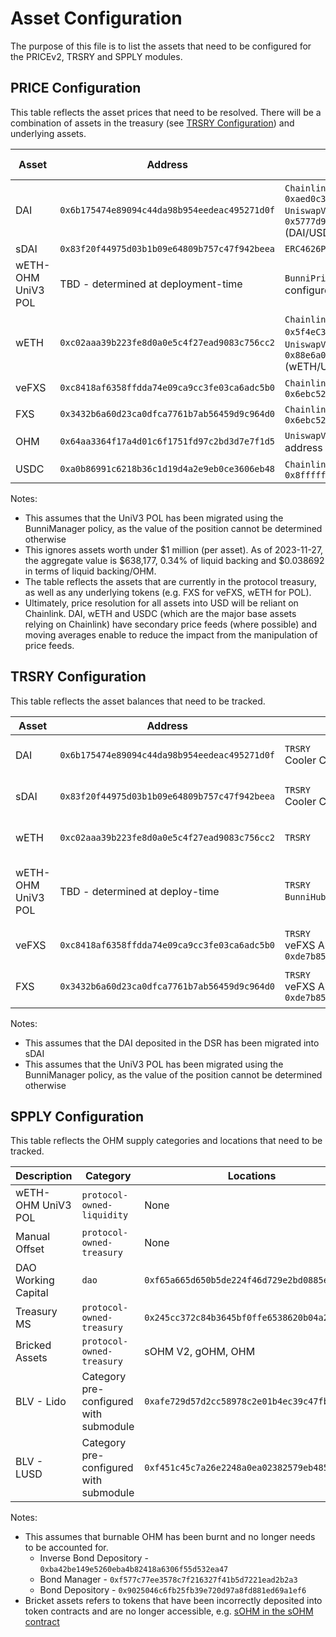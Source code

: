 # Asset Configuration

The purpose of this file is to list the assets that need to be configured for the PRICEv2, TRSRY and SPPLY modules.

## PRICE Configuration

This table reflects the asset prices that need to be resolved. There will be a combination of assets in the treasury (see [TRSRY Configuration](#trsry-configuration)) and underlying assets.

| Asset              | Address                                      | Price feeds                                                                                                                                                                                                   | Strategy selector   | Store MA | Use MA |
| ------------------ | -------------------------------------------- | ------------------------------------------------------------------------------------------------------------------------------------------------------------------------------------------------------------- | ------------------- | -------- | ------ |
| DAI                | `0x6b175474e89094c44da98b954eedeac495271d0f` | `ChainlinkPriceFeeds.getOneFeedPrice()` - `0xaed0c38402a5d19df6e4c03f4e2dced6e29c1ee9` <br /> `UniswapV3Price.getTokenTWAP()` - `0x5777d92f208679db4b9778590fa3cab3ac9e2168` (DAI/USDC UniV3 pool, liq: $95m) | `getAveragePrice()` | Yes      | Yes    |
| sDAI               | `0x83f20f44975d03b1b09e64809b757c47f942beea` | `ERC4626Price.getPriceFromUnderlying()`                                                                                                                                                                       | None                | No       | No     |
| wETH-OHM UniV3 POL | TBD - determined at deployment-time          | `BunniPrice.getBunniTokenPrice()` - will be configured by BunniManager                                                                                                                                        | None                | No       | No     |
| wETH               | `0xc02aaa39b223fe8d0a0e5c4f27ead9083c756cc2` | `ChainlinkPriceFeeds.getOneFeedPrice()` - `0x5f4eC3Df9cbd43714FE2740f5E3616155c5b8419`, `UniswapV3Price.getTokenTWAP()` - `0x88e6a0c2ddd26feeb64f039a2c41296fcb3f5640` (wETH/USDC UniV3 pool, liq: $150m)     | `getAveragePrice()` | Yes      | Yes    |
| veFXS              | `0xc8418af6358ffdda74e09ca9cc3fe03ca6adc5b0` | `ChainlinkPriceFeeds.getOneFeedPrice()` - `0x6ebc52c8c1089be9eb3945c4350b68b8e4c2233f`                                                                                                                        | None                | No       | No     |
| FXS                | `0x3432b6a60d23ca0dfca7761b7ab56459d9c964d0` | `ChainlinkPriceFeeds.getOneFeedPrice()` - `0x6ebc52c8c1089be9eb3945c4350b68b8e4c2233f`                                                                                                                        | None                | No       | No     |
| OHM                | `0x64aa3364f17a4d01c6f1751fd97c2bd3d7e7f1d5` | `UniswapV3Price.getTokenTWAP()` - POL address (could be non-TWAP too)                                                                                                                                         | None                | No       | No     |
| USDC               | `0xa0b86991c6218b36c1d19d4a2e9eb0ce3606eb48` | `ChainlinkPriceFeeds.getOneFeedPrice()` - `0x8fffffd4afb6115b954bd326cbe7b4ba576818f6`                                                                                                                        | None                | Yes      | Yes    |

Notes:

-   This assumes that the UniV3 POL has been migrated using the BunniManager policy, as the value of the position cannot be determined otherwise
-   This ignores assets worth under $1 million (per asset). As of 2023-11-27, the aggregate value is $638,177, 0.34% of liquid backing and $0.038692 in terms of liquid backing/OHM.
-   The table reflects the assets that are currently in the protocol treasury, as well as any underlying tokens (e.g. FXS for veFXS, wETH for POL).
-   Ultimately, price resolution for all assets into USD will be reliant on Chainlink. DAI, wETH and USDC (which are the major base assets relying on Chainlink) have secondary price feeds (where possible) and moving averages enable to reduce the impact from the manipulation of price feeds.

## TRSRY Configuration

This table reflects the asset balances that need to be tracked.

| Asset              | Address                                      | Locations                                                                     | Categories                                 |
| ------------------ | -------------------------------------------- | ----------------------------------------------------------------------------- | ------------------------------------------ |
| DAI                | `0x6b175474e89094c44da98b954eedeac495271d0f` | `TRSRY` <br /> Cooler Clearinghouse(s) via Registry                           | liquid, stable, reserves                   |
| sDAI               | `0x83f20f44975d03b1b09e64809b757c47f942beea` | `TRSRY` <br /> Cooler Clearinghouse(s) via Registry                           | liquid, stable, reserves                   |
| wETH               | `0xc02aaa39b223fe8d0a0e5c4f27ead9083c756cc2` | `TRSRY`                                                                       | liquid, volatile, strategic                |
| wETH-OHM UniV3 POL | TBD - determined at deploy-time              | `TRSRY` <br /> `BunniHub` (configured by BunniManager)                        | liquid, volatile, protocol-owned-liquidity |
| veFXS              | `0xc8418af6358ffdda74e09ca9cc3fe03ca6adc5b0` | `TRSRY` <br /> veFXS Allocator - `0xde7b85f52577b113181921a7aa8fc0c22e309475` | illiquid, volatile, strategic              |
| FXS                | `0x3432b6a60d23ca0dfca7761b7ab56459d9c964d0` | `TRSRY` <br /> veFXS Allocator - `0xde7b85f52577b113181921a7aa8fc0c22e309475` | liquid, volatile, strategic                |

Notes:

-   This assumes that the DAI deposited in the DSR has been migrated into sDAI
-   This assumes that the UniV3 POL has been migrated using the BunniManager policy, as the value of the position cannot be determined otherwise

## SPPLY Configuration

This table reflects the OHM supply categories and locations that need to be tracked.

| Description         | Category                               | Locations                                    | Submodule                                |
| ------------------- | -------------------------------------- | -------------------------------------------- | ---------------------------------------- |
| wETH-OHM UniV3 POL  | `protocol-owned-liquidity`             | None                                         | BunniSupply (configured by BunniManager) |
| Manual Offset       | `protocol-owned-treasury`              | None                                         | MigrationOffsetSupply                    |
| DAO Working Capital | `dao`                                  | `0xf65a665d650b5de224f46d729e2bd0885eea9da5` | None                                     |
| Treasury MS         | `protocol-owned-treasury`              | `0x245cc372c84b3645bf0ffe6538620b04a217988b` | None                                     |
| Bricked Assets      | `protocol-owned-treasury`              | sOHM V2, gOHM, OHM                           | None                                     |
| BLV - Lido          | Category pre-configured with submodule | `0xafe729d57d2cc58978c2e01b4ec39c47fb7c4b23` | BLVaultSupply                            |
| BLV - LUSD          | Category pre-configured with submodule | `0xf451c45c7a26e2248a0ea02382579eb4858cada1` | BLVaultSupply                            |

Notes:

-   This assumes that burnable OHM has been burnt and no longer needs to be accounted for.
    -   Inverse Bond Depository - `0xba42be149e5260eba4b82418a6306f55d532ea47`
    -   Bond Manager - `0xf577c77ee3578c7f216327f41b5d7221ead2b2a3`
    -   Bond Depository - `0x9025046c6fb25fb39e720d97a8fd881ed69a1ef6`
-   Bricket assets refers to tokens that have been incorrectly deposited into token contracts and are no longer accessible, e.g. [sOHM in the sOHM contract](https://etherscan.io/address/0x04f2694c8fcee23e8fd0dfea1d4f5bb8c352111f)
